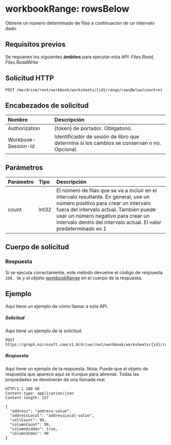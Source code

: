# <a name="workbookrange-rowsbelow"></a>workbookRange: rowsBelow

Obtiene un número determinado de filas a continuación de un intervalo dado.

## <a name="prerequisites"></a>Requisitos previos
Se requieren los siguientes **ámbitos** para ejecutar esta API: _Files.Read, Files.ReadWrite_
## <a name="http-request"></a>Solicitud HTTP
<!-- { "blockType": "ignored" } -->
```http
POST /me/drive/root/workbook/worksheets/{id}/range/rowsBelow(count=n)

```
## <a name="request-headers"></a>Encabezados de solicitud
| Nombre       | Descripción|
|:---------------|:----------|
| Authorization  | {token} de portador. Obligatorio. |
| Workbook-Session-Id  | Identificador de sesión de libro que determina si los cambios se conservan o no. Opcional.|

## <a name="parameters"></a>Parámetros

| Parámetro    | Tipo   |Descripción|
|:---------------|:--------|:----------|
|count|Int32|El número de filas que se va a incluir en el intervalo resultante. En general, use un número positivo para crear un intervalo fuera del intervalo actual. También puede usar un número negativo para crear un intervalo dentro del intervalo actual. El valor predeterminado es 1|

## <a name="request-body"></a>Cuerpo de solicitud

### <a name="response"></a>Respuesta
Si se ejecuta correctamente, este método devuelve el código de respuesta `200, OK` y el objeto [workbookRange](../resources/range.md) en el cuerpo de la respuesta.

## <a name="example"></a>Ejemplo
Aquí tiene un ejemplo de cómo llamar a esta API.
##### <a name="request"></a>Solicitud
Aquí tiene un ejemplo de la solicitud.
<!-- {
  "blockType": "request",
  "name": "workbookrange_rowsBelow"
}-->
```http
POST https://graph.microsoft.com/v1.0/drive/root/workbook/worksheets/{id}/range/rowsBelow(count=2)
```

##### <a name="response"></a>Respuesta
Aquí tiene un ejemplo de la respuesta. Nota: Puede que el objeto de respuesta que aparece aquí se trunque para abreviar. Todas las propiedades se devolverán de una llamada real.
<!-- {
  "blockType": "response",
  "truncated": true,
  "@odata.type": "microsoft.graph.range"
} -->
```http
HTTP/1.1 200 OK
Content-type: application/json
Content-length: 157

{
  "address": "address-value",
  "addressLocal": "addressLocal-value",
  "cellCount": 99,
  "columnCount": 99,
  "columnHidden": true,
  "columnIndex": 99
}
```